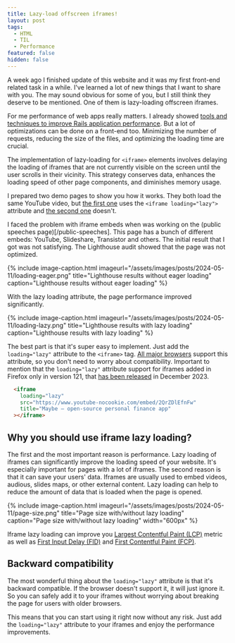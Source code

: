 ```yaml
---
title: Lazy-load offscreen iframes!
layout: post
tags:
  - HTML
  - TIL
  - Performance
featured: false
hidden: false
---
```


A week ago I finished update of this website and it was my first front-end related task in a while. I've learned a lot of new things that I want to share with you. The may sound obvious for some of you, but I still think they deserve to be mentioned. One of them is lazy-loading offscreen iframes.

<!--more-->

For me performance of web apps really matters. I already showed [tools and techniques to improve Rails application performance](https://igor.works/blog/18-tools-and-techniques-to-improve-rails-application-performance). But a lot of optimizations can be done on a front-end too. Minimizing the number of requests, reducing the size of the files, and optimizing the loading time are crucial.

The implementation of lazy-loading for `<iframe>` elements involves delaying the loading of iframes that are not currently visible on the screen until the user scrolls in their vicinity. This strategy conserves data, enhances the loading speed of other page components, and diminishes memory usage.

I prepared two demo pages to show you how it works. They both load the same YouTube video, but [the first one](/demos/iframe-loading-lazy) uses the `<iframe loading="lazy">` attribute and [the second one](/demos/iframe-loading-eager) doesn't.

I faced the problem with iframe embeds when was working on the (public speeches page)[/public-speeches]. This page has a bunch of different embeds: YouTube, Slideshare, Transistor and others. The initial result that I got was not satisfying. The Lighthouse audit showed that the page was not optimized.

{% include image-caption.html imageurl="/assets/images/posts/2024-05-11/loading-eager.png" title="Lighthouse results without eager loading" caption="Lighthouse results without eager loading" %}

With the lazy loading attribute, the page performance improved significantly.

{% include image-caption.html imageurl="/assets/images/posts/2024-05-11/loading-lazy.png" title="Lighthouse results with lazy loading" caption="Lighthouse results with lazy loading" %}

The best part is that it's super easy to implement. Just add the `loading="lazy"` attribute to the `<iframe>` tag. [All major browsers](https://caniuse.com/loading-lazy-attr) support this attribute, so you don't need to worry about compatibility. Important to mention that the `loading="lazy"` attribute support for iframes added in Firefox only in version 121, that [has been released](https://www.mozilla.org/en-US/firefox/121.0/releasenotes/) in December 2023.

``` html
  <iframe
    loading="lazy"
    src="https://www.youtube-nocookie.com/embed/2QrZDlEfnFw"
    title="Maybe – open-source personal finance app"
  ></iframe>
```

## Why you should use iframe lazy loading?

The first and the most important reason is performance. Lazy loading of iframes can significantly improve the loading speed of your website. It's especially important for pages with a lot of iframes. The second reason is that it can save your users' data. Iframes are usually used to embed videos, audious, slides maps, or other external content. Lazy loading can help to reduce the amount of data that is loaded when the page is opened.

{% include image-caption.html imageurl="/assets/images/posts/2024-05-11/page-size.png" title="Page size with/without lazy loading" caption="Page size with/without lazy loading" width="600px" %}

Iframe lazy loading can improve you [Largest Contentful Paint (LCP)](https://web.dev/articles/lcp) metric as well as [First Input Delay (FID)](https://web.dev/articles/fid) and [First Contentful Paint (FCP)](https://web.dev/articles/fcp).

## Backward compatibility

The most wonderful thing about the `loading="lazy"` attribute is that it's backward compatible. If the browser doesn't support it, it will just ignore it. So you can safely add it to your iframes without worrying about breaking the page for users with older browsers.

This means that you can start using it right now without any risk. Just add the `loading="lazy"` attribute to your iframes and enjoy the performance improvements.